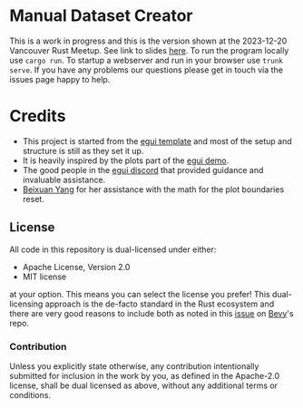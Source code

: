 # Manual Dataset Creator

This is a work in progress and this is the version shown at the 2023-12-20 Vancouver Rust Meetup. 
See link to slides [here](https://docs.google.com/presentation/d/e/2PACX-1vRmPOBXb5wgJ2EoPayRnzX773pdCbJxqq61YaX1dZ1IJjEmbzOE8RKLtCCUxWkQHNoWRmAyLQC1TVim/pub?start=false&loop=false).
To run the program locally use `cargo run`. To startup a webserver and run in your browser use `trunk serve`.
If you have any problems our questions please get in touch via the issues page happy to help.

# Credits

- This project is started from the [egui template](https://github.com/emilk/eframe_template/) and most of the setup and structure is still as they set it up.
- It is heavily inspired by the plots part of the [egui demo](https://www.egui.rs/#demo).
- The good people in the [egui discord](https://discord.com/invite/JFcEma9bJq) that provided guidance and invaluable assistance.
- [Beixuan Yang](http://beixuanyang.com/) for her assistance with the math for the plot boundaries reset.

## License

All code in this repository is dual-licensed under either:

- Apache License, Version 2.0
- MIT license

at your option.
This means you can select the license you prefer!
This dual-licensing approach is the de-facto standard in the Rust ecosystem and there are very good reasons to include both as noted in
this [issue](https://github.com/bevyengine/bevy/issues/2373) on [Bevy](https://bevyengine.org)'s repo.

### Contribution

Unless you explicitly state otherwise, any contribution intentionally submitted
for inclusion in the work by you, as defined in the Apache-2.0 license, shall
be dual licensed as above, without any additional terms or conditions.